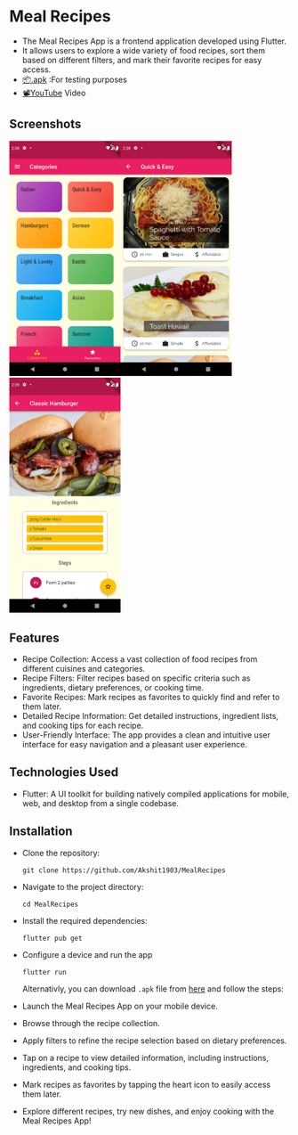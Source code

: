 # Meal Recipes

- The Meal Recipes App is a frontend application developed using Flutter.
- It allows users to explore a wide variety of food recipes, sort them based on different filters, and mark their favorite recipes for easy access.
- [📦.apk](https://github.com/Akshit1903/MealRecipes/raw/main/app-release.apk) :For testing purposes
- [📽️YouTube](https://youtube.com/watch?v=1qBMQXQzjIc) Video

## Screenshots

<img src="./assets/readme/1.png" width="200" height=auto/><img src="./assets/readme/2.png" width="200" height=auto/><img src="./assets/readme/3.png" width="200" height=auto/>

## Features

- Recipe Collection: Access a vast collection of food recipes from different cuisines and categories.
- Recipe Filters: Filter recipes based on specific criteria such as ingredients, dietary preferences, or cooking time.
- Favorite Recipes: Mark recipes as favorites to quickly find and refer to them later.
- Detailed Recipe Information: Get detailed instructions, ingredient lists, and cooking tips for each recipe.
- User-Friendly Interface: The app provides a clean and intuitive user interface for easy navigation and a pleasant user experience.

## Technologies Used

- Flutter: A UI toolkit for building natively compiled applications for mobile, web, and desktop from a single codebase.

## Installation

- Clone the repository:
  ```shell
  git clone https://github.com/Akshit1903/MealRecipes
  ```
- Navigate to the project directory:
  ```shell
  cd MealRecipes
  ```
- Install the required dependencies:
  ```shell
  flutter pub get
  ```
- Configure a device and run the app

  ```shell
  flutter run
  ```

  Alternativly, you can download `.apk` file from <a href="https://github.com/Akshit1903/MealRecipes/blob/main/app-release.apk"> here</a> and follow the steps:

- Launch the Meal Recipes App on your mobile device.

- Browse through the recipe collection.
- Apply filters to refine the recipe selection based on dietary preferences.
- Tap on a recipe to view detailed information, including instructions, ingredients, and cooking tips.
- Mark recipes as favorites by tapping the heart icon to easily access them later.
- Explore different recipes, try new dishes, and enjoy cooking with the Meal Recipes App!
